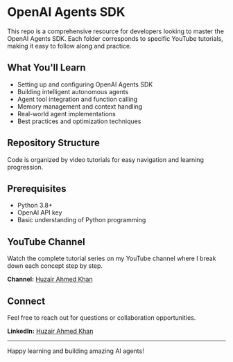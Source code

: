 # OpenAI Agents SDK

This repo is a comprehensive resource for developers looking to master the OpenAI Agents SDK. Each folder corresponds to specific YouTube tutorials, making it easy to follow along and practice.

## What You'll Learn

- Setting up and configuring OpenAI Agents SDK
- Building intelligent autonomous agents
- Agent tool integration and function calling
- Memory management and context handling
- Real-world agent implementations
- Best practices and optimization techniques

## Repository Structure

Code is organized by video tutorials for easy navigation and learning progression.

## Prerequisites

- Python 3.8+
- OpenAI API key
- Basic understanding of Python programming

## YouTube Channel

Watch the complete tutorial series on my YouTube channel where I break down each concept step by step.

**Channel:** [Huzair Ahmed Khan](https://www.youtube.com/@huzairahmedkhan650)

## Connect

Feel free to reach out for questions or collaboration opportunities.

**LinkedIn:** [Huzair Ahmed Khan](https://www.linkedin.com/in/huzair-ahmed-khan/)

---

Happy learning and building amazing AI agents!